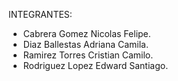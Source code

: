  INTEGRANTES:  
 
- Cabrera Gomez Nicolas Felipe.
- Diaz Ballestas Adriana Camila. 
- Ramirez Torres Cristian Camilo. 
- Rodriguez Lopez Edward Santiago. 
 
 
